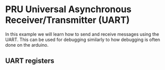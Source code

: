 # PRU Universal Asynchronous Receiver/Transmitter (UART)
In this example we will learn how to send and receive messages using the UART. This can be used for debugging similarly to how debugging is often done on the arduino.

## UART registers
